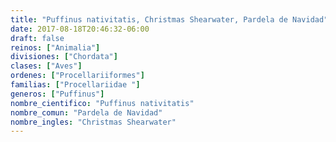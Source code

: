```yaml
---
title: "Puffinus nativitatis, Christmas Shearwater, Pardela de Navidad"
date: 2017-08-18T20:46:32-06:00
draft: false
reinos: ["Animalia"]
divisiones: ["Chordata"]
clases: ["Aves"]
ordenes: ["Procellariiformes"]
familias: ["Procellariidae "]
generos: ["Puffinus"]
nombre_cientifico: "Puffinus nativitatis"
nombre_comun: "Pardela de Navidad"
nombre_ingles: "Christmas Shearwater"
---
```

